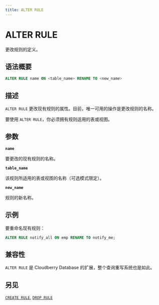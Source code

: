 ```yaml
---
title: ALTER RULE
---
```


# ALTER RULE

更改规则的定义。

## 语法概要

```sql
ALTER RULE name ON <table_name> RENAME TO <new_name>
```

## 描述

`ALTER RULE` 更改现有规则的属性。目前，唯一可用的操作是更改规则的名称。

要使用 `ALTER RULE`，你必须拥有规则适用的表或视图。

## 参数

**`name`**

要更改的现有规则的名称。

**`table_name`**

该规则所适用的表或视图的名称（可选模式限定）。

**`new_name`**

规则的新名称。

## 示例

要重命名现有规则：

```sql
ALTER RULE notify_all ON emp RENAME TO notify_me; 
```

## 兼容性

`ALTER RULE` 是 Cloudberry Database 的扩展，整个查询重写系统也是如此。

## 另见

[`CREATE RULE`](https://github.com/cloudberrydb/cloudberrydb-site/blob/cbdb-doc-validation/docs/sql-stmts/sql-stmt-create-rule.md), [`DROP RULE`](/docs/sql-stmts/sql-stmt-drop-rule.md)

